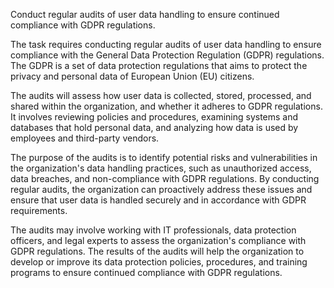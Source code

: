 Conduct regular audits of user data handling to ensure continued compliance with GDPR regulations.

The task requires conducting regular audits of user data handling to ensure compliance with the General Data Protection Regulation (GDPR) regulations. The GDPR is a set of data protection regulations that aims to protect the privacy and personal data of European Union (EU) citizens.

The audits will assess how user data is collected, stored, processed, and shared within the organization, and whether it adheres to GDPR regulations. It involves reviewing policies and procedures, examining systems and databases that hold personal data, and analyzing how data is used by employees and third-party vendors.

The purpose of the audits is to identify potential risks and vulnerabilities in the organization's data handling practices, such as unauthorized access, data breaches, and non-compliance with GDPR regulations. By conducting regular audits, the organization can proactively address these issues and ensure that user data is handled securely and in accordance with GDPR requirements.

The audits may involve working with IT professionals, data protection officers, and legal experts to assess the organization's compliance with GDPR regulations. The results of the audits will help the organization to develop or improve its data protection policies, procedures, and training programs to ensure continued compliance with GDPR regulations.